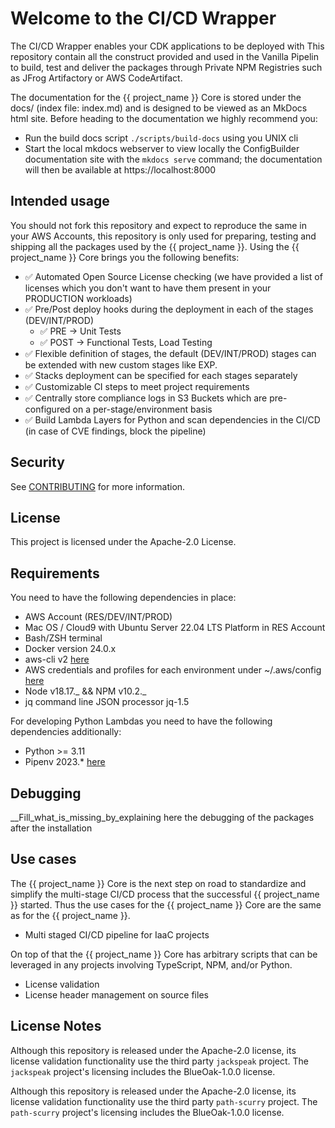 # Welcome to the CI/CD Wrapper

The CI/CD Wrapper enables your CDK applications to be deployed with 
This repository contain all the construct provided and used in the Vanilla Pipelin to build, test and deliver the packages through Private NPM Registries such as JFrog Artifactory or AWS CodeArtifact.

The documentation for the {{ project_name }} Core is stored under the docs/ (index file: index.md) and is designed to be viewed as an MkDocs html site. Before heading to the documentation we highly recommend you:

- Run the build docs script `./scripts/build-docs` using you UNIX cli
- Start the local mkdocs webserver to view locally the ConfigBuilder documentation site with the `mkdocs serve` command; the documentation will then be available at https://localhost:8000

## Intended usage

You should not fork this repository and expect to reproduce the same in your AWS Accounts, this repository is only used for preparing, testing and shipping all the packages used by the {{ project_name }}. Using the {{ project_name }} Core brings you the following benefits:

- :white_check_mark: Automated Open Source License checking (we have provided a list of licenses which you don't want to have them present in your PRODUCTION workloads)
- :white_check_mark: Pre/Post deploy hooks during the deployment in each of the stages (DEV/INT/PROD)
  - :white_check_mark: PRE -> Unit Tests
  - :white_check_mark: POST -> Functional Tests, Load Testing
- :white_check_mark: Flexible definition of stages, the default (DEV/INT/PROD) stages can be extended with new custom stages like EXP.
- :white_check_mark: Stacks deployment can be specified for each stages separately
- :white_check_mark: Customizable CI steps to meet project requirements
- :white_check_mark: Centrally store compliance logs in S3 Buckets which are pre-configured on a per-stage/environment basis
- :white_check_mark: Build Lambda Layers for Python and scan dependencies in the CI/CD (in case of CVE findings, block the pipeline)

## Security

See [CONTRIBUTING](CONTRIBUTING.md#security-issue-notifications) for more information.

## License

This project is licensed under the Apache-2.0 License.

## Requirements

You need to have the following dependencies in place:

- AWS Account (RES/DEV/INT/PROD)
- Mac OS / Cloud9 with Ubuntu Server 22.04 LTS Platform in RES Account
- Bash/ZSH terminal
- Docker version 24.0.x
- aws-cli v2 [here](https://docs.aws.amazon.com/cli/latest/userguide/getting-started-install.html)
- AWS credentials and profiles for each environment under ~/.aws/config [here](https://docs.aws.amazon.com/cli/latest/userguide/cli-configure-files.html)
- Node v18.17._ && NPM v10.2._
- jq command line JSON processor jq-1.5

For developing Python Lambdas you need to have the following dependencies additionally:

- Python >= 3.11
- Pipenv 2023.\* [here](https://pipenv.pypa.io/en/latest/)

## Debugging

\_\_Fill_what_is_missing_by_explaining here the debugging of the packages after the installation

## Use cases

The {{ project_name }} Core is the next step on road to standardize and simplify the multi-stage CI/CD process that the successful {{ project_name }} started. Thus the use cases for the {{ project_name }} Core are the same as for the {{ project_name }}.

- Multi staged CI/CD pipeline for IaaC projects

On top of that the {{ project_name }} Core has arbitrary scripts that can be leveraged in any projects involving TypeScript, NPM, and/or Python.

- License validation
- License header management on source files


## License Notes
Although this repository is released under the Apache-2.0 license, its license validation functionality
use the third party `jackspeak` project. The `jackspeak` project's licensing includes the BlueOak-1.0.0 license.

Although this repository is released under the Apache-2.0 license, its license validation functionality
use the third party `path-scurry` project. The `path-scurry` project's licensing includes the BlueOak-1.0.0 license.